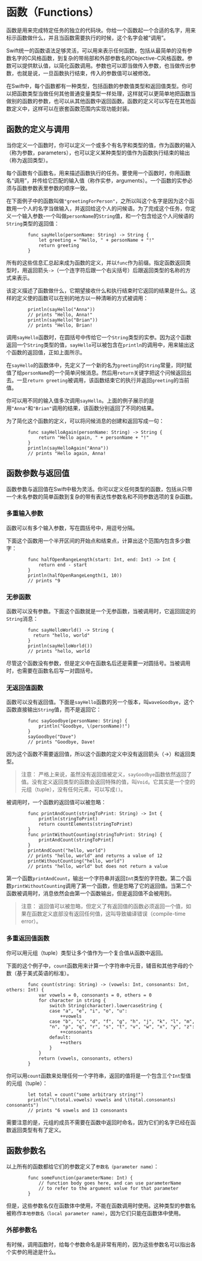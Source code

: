 # 函数（Functions）

函数是用来完成特定任务的独立的代码块。你给一个函数起一个合适的名字，用来标示函数做什么，并且当函数需要执行的时候，这个名字会被“调用”。

Swift统一的函数语法足够灵活，可以用来表示任何函数，包括从最简单的没有参数名字的C风格函数，到复杂的带局部和外部参数名的Objective-C风格函数。参数可以提供默认值，以简化函数调用。参数也可以即当做传入参数，也当做传出参数，也就是说，一旦函数执行结束，传入的参数值可以被修改。

在Swift中，每个函数都有一种类型，包括函数的参数值类型和返回值类型。你可以把函数类型当做任何其他普通变量类型一样处理，这样就可以更简单地把函数当做别的函数的参数，也可以从其他函数中返回函数。函数的定义可以写在在其他函数定义中，这样可以在嵌套函数范围内实现功能封装。

## 函数的定义与调用

当你定义一个函数时，你可以定义一个或多个有名字和类型的值，作为函数的输入（称为参数，parameters），也可以定义某种类型的值作为函数执行结束的输出（称为返回类型）。

每个函数有个函数名，用来描述函数执行的任务。要使用一个函数时，你用函数名“调用”，并传给它匹配的输入值（称作实参，arguments）。一个函数的实参必须与函数参数表里参数的顺序一致。

在下面例子中的函数叫做`"greetingForPerson"`，之所以叫这个名字是因为这个函数用一个人的名字当做输入，并返回给这个人的问候语。为了完成这个任务，你定义一个输入参数-一个叫做`personName`的`String`值，和一个包含给这个人问候语的`String`类型的返回值：

            func sayHello(personName: String) -> String {
                let greeting = "Hello, " + personName + "!"
                return greeting
            }

所有的这些信息汇总起来成为函数的定义，并以`func`作为前缀。指定函数返回类型时，用返回箭头`->`（一个连字符后跟一个右尖括号）后跟返回类型的名称的方式来表示。

该定义描述了函数做什么，它期望接收什么和执行结束时它返回的结果是什么。这样的定义使的函数可以在别的地方以一种清晰的方式被调用：

            println(sayHello("Anna"))
            // prints "Hello, Anna!"
            println(sayHello("Brian"))
            // prints "Hello, Brian!
            
调用`sayHello`函数时，在圆括号中传给它一个`String`类型的实参。因为这个函数返回一个`String`类型的值，`sayHello`可以被包含在`println`的调用中，用来输出这个函数的返回值，正如上面所示。

在`sayHello`的函数体中，先定义了一个新的名为`greeting`的`String`常量，同时赋值了给`personName`的一个简单问候消息。然后用`return`关键字把这个问候返回出去。一旦`return greeting`被调用，该函数结束它的执行并返回`greeting`的当前值。

你可以用不同的输入值多次调用`sayHello`。上面的例子展示的是用`"Anna"`和`"Brian"`调用的结果，该函数分别返回了不同的结果。

为了简化这个函数的定义，可以将问候消息的创建和返回写成一句：

            func sayHelloAgain(personName: String) -> String {
                return "Hello again, " + personName + "!"
            }
            println(sayHelloAgain("Anna"))
            // prints "Hello again, Anna!

## 函数参数与返回值

函数参数与返回值在Swift中极为灵活。你可以定义任何类型的函数，包括从只带一个未名参数的简单函数到复杂的带有表达性参数名和不同参数选项的复杂函数。

### 多重输入参数

函数可以有多个输入参数，写在圆括号中，用逗号分隔。

下面这个函数用一个半开区间的开始点和结束点，计算出这个范围内包含多少数字：

			func halfOpenRangeLength(start: Int, end: Int) -> Int {
    			return end - start
			}
			println(halfOpenRangeLength(1, 10))
			// prints "9
			
### 无参函数

函数可以没有参数。下面这个函数就是一个无参函数，当被调用时，它返回固定的`String`消息：

			func sayHelloWorld() -> String {
  			  return "hello, world"
			}
			println(sayHelloWorld())
			// prints "hello, world

尽管这个函数没有参数，但是定义中在函数名后还是需要一对圆括号。当被调用时，也需要在函数名后写一对圆括号。

### 无返回值函数

函数可以没有返回值。下面是`sayHello`函数的另一个版本，叫`waveGoodbye`，这个函数直接输出`String`值，而不是返回它：

			func sayGoodbye(personName: String) {
    			println("Goodbye, \(personName)!")
			}
			sayGoodbye("Dave")
			// prints "Goodbye, Dave!

因为这个函数不需要返回值，所以这个函数的定义中没有返回箭头（->）和返回类型。

> 注意：
> 严格上来说，虽然没有返回值被定义，`sayGoodbye`函数依然返回了值。没有定义返回类型的函数会返回特殊的值，叫`Void`。它其实是一个空的元组（tuple），没有任何元素，可以写成`()`。

被调用时，一个函数的返回值可以被忽略：

			func printAndCount(stringToPrint: String) -> Int {
    			println(stringToPrint)
    			return countElements(stringToPrint)
			}
			func printWithoutCounting(stringToPrint: String) {
    			printAndCount(stringToPrint)
			}
			printAndCount("hello, world")
			// prints "hello, world" and returns a value of 12
			printWithoutCounting("hello, world")
			// prints "hello, world" but does not return a value
			
第一个函数`printAndCount`，输出一个字符串并返回`Int`类型的字符数。第二个函数`printWithoutCounting`调用了第一个函数，但是忽略了它的返回值。当第二个函数被调用时，消息依然会由第一个函数输出，但是返回值不会被用到。

> 注意：
> 返回值可以被忽略，但定义了有返回值的函数必须返回一个值，如果在函数定义底部没有返回任何值，这叫导致编译错误（compile-time error）。

### 多重返回值函数

你可以用元组（tuple）类型让多个值作为一个复合值从函数中返回。

下面的这个例子中，`count`函数用来计算一个字符串中元音，辅音和其他字母的个数（基于美式英语的标准）。

			func count(string: String) -> (vowels: Int, consonants: Int, others: Int) {
    			var vowels = 0, consonants = 0, others = 0
    			for character in string {
        			switch String(character).lowercaseString {
        			case "a", "e", "i", "o", "u":
           				++vowels
        			case "b", "c", "d", "f", "g", "h", "j", "k", "l", "m",
        			"n", "p", "q", "r", "s", "t", "v", "w", "x", "y", "z":
            			++consonants
        			default:
            			++others
        			}
    			}
    			return (vowels, consonants, others)
			}
			
你可以用`count`函数来处理任何一个字符串，返回的值将是一个包含三个`Int`型值的元组（tuple）：

			let total = count("some arbitrary string!")
			println("\(total.vowels) vowels and \(total.consonants) consonants")
			// prints "6 vowels and 13 consonants
			
需要注意的是，元组的成员不需要在函数中返回时命名，因为它们的名字已经在函数返回类型有有了定义。

## 函数参数名

以上所有的函数都给它们的参数定义了`参数名（parameter name）`：

			func someFunction(parameterName: Int) {
    			// function body goes here, and can use parameterName
    			// to refer to the argument value for that parameter
			}

但是，这些参数名仅在函数体中使用，不能在函数调用时使用。这种类型的参数名被称作`本地参数名（local parameter name）`，因为它们只能在函数体中使用。

### 外部参数名

有时候，调用函数时，给每个参数命名是非常有用的，因为这些参数名可以指出各个实参的用途是什么。

